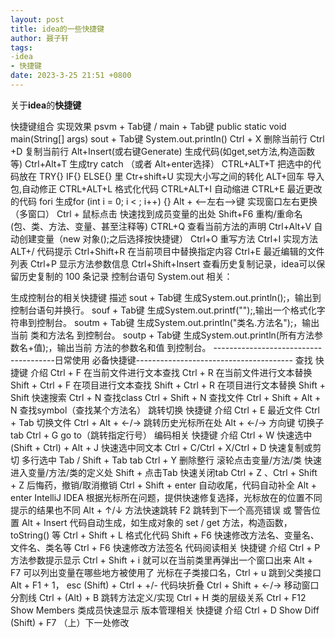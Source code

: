 ```yaml
---
layout: post
title: idea的一些快捷键
author: 聂子轩
tags:
-idea
- 快捷键
date: 2023-3-25 21:51 +0800
---
```

关于**idea**的**快捷键**

快捷键组合	实现效果
psvm + Tab键 / main + Tab键	public static void main(String[] args)
sout + Tab键	System.out.println()
Ctrl + X	删除当前行
Ctrl +D	复制当前行
Alt+Insert(或右键Generate)	生成代码(如get,set方法,构造函数等)
Ctrl+Alt+T	生成try catch （或者 Alt+enter选择）
CTRL+ALT+T	把选中的代码放在 TRY{} IF{} ELSE{} 里
Ctr+shift+U	实现大小写之间的转化
ALT+回车	导入包,自动修正
CTRL+ALT+L	格式化代码
CTRL+ALT+I	自动缩进
CTRL+E	最近更改的代码
fori	生成for (int i = 0; i < ; i++) {}
Alt + <–左右–>键	实现窗口左右更换（多窗口）
Ctrl + 鼠标点击	快速找到成员变量的出处
Shift+F6	重构/重命名 (包、类、方法、变量、甚至注释等)
CTRL+Q	查看当前方法的声明
Ctrl+Alt+V	自动创建变量（new 对象();之后选择按快捷键）
Ctrl+O	重写方法
Ctrl+I	实现方法
ALT+/	代码提示
Ctrl+Shift+R	在当前项目中替换指定内容
Ctrl+E	最近编辑的文件列表
Ctrl+P	显示方法参数信息
Ctrl+Shift+Insert	查看历史复制记录，idea可以保留历史复制的 100 条记录
控制台语句 System.out 相关：

生成控制台的相关快捷键	描述
sout + Tab键	生成System.out.println();，输出到控制台语句并换行。
souf + Tab键	生成System.out.printf("");,输出一个格式化字符串到控制台。
soutm + Tab键	生成System.out.println("类名.方法名");，输出当前 类和方法名 到控制台。
soutp + Tab键	生成System.out.println(所有方法参数名+值);，输出当前 方法的参数名和值 到控制台。
--------------------------------------日常使用 必备快捷键---------------------------------------
查找
快捷键	介绍
Ctrl + F	在当前文件进行文本查找
Ctrl + R	在当前文件进行文本替换
Shift + Ctrl + F	在项目进行文本查找
Shift + Ctrl + R	在项目进行文本替换
Shift + Shift	快速搜索
Ctrl + N	查找class
Ctrl + Shift + N	查找文件
Ctrl + Shift + Alt + N	查找symbol（查找某个方法名）
跳转切换
快捷键	介绍
Ctrl + E	最近文件
Ctrl + Tab	切换文件
Ctrl + Alt + ←/→	跳转历史光标所在处
Alt + ←/→ 方向键	切换子tab
Ctrl + G	go to（跳转指定行号）
编码相关
快捷键	介绍
Ctrl + W	快速选中
(Shift + Ctrl) + Alt + J	快速选中同文本
Ctrl + C/Ctrl + X/Ctrl + D	快速复制或剪切
多行选中 Tab / Shift + Tab	tab
Ctrl + Y	删除整行
滚轮点击变量/方法/类	快速进入变量/方法/类的定义处
Shift + 点击Tab	快速关闭tab
Ctrl + Z 、Ctrl + Shift + Z	后悔药，撤销/取消撤销
Ctrl + Shift + enter	自动收尾，代码自动补全
Alt + enter	IntelliJ IDEA 根据光标所在问题，提供快速修复选择，光标放在的位置不同提示的结果也不同
Alt + ↑/↓	方法快速跳转
F2	跳转到下一个高亮错误 或 警告位置
Alt + Insert	代码自动生成，如生成对象的 set / get 方法，构造函数，toString() 等
Ctrl + Shift + L	格式化代码
Shift + F6	快速修改方法名、变量名、文件名、类名等
Ctrl + F6	快速修改方法签名
代码阅读相关
快捷键	介绍
Ctrl + P	方法参数提示显示
Ctrl + Shift + i	就可以在当前类里再弹出一个窗口出来
Alt + F7	可以列出变量在哪些地方被使用了
光标在子类接口名，Ctrl + u	跳到父类接口
Alt + F1 + 1， esc
(Shift) + Ctrl + +/-	代码块折叠
Ctrl + Shift + ←/→	移动窗口分割线
Ctrl + (Alt) + B	跳转方法定义/实现
Ctrl + H	类的层级关系
Ctrl + F12	Show Members 类成员快速显示
版本管理相关
快捷键	介绍
Ctrl + D	Show Diff
(Shift) + F7	（上）下一处修改